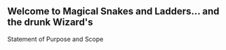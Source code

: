 Welcome to Magical Snakes and Ladders... and the drunk Wizard's
---

Statement of Purpose and Scope
